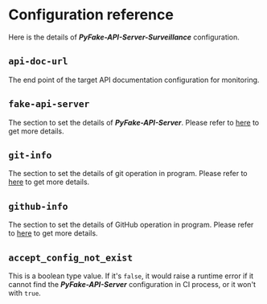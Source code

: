 # Configuration reference

Here is the details of **_PyFake-API-Server-Surveillance_** configuration.

## ``api-doc-url``

The end point of the target API documentation configuration for monitoring.

## ``fake-api-server``

The section to set the details of **_PyFake-API-Server_**. Please refer to [here](./fake-api-server.md) to get more
details.

## ``git-info``

The section to set the details of git operation in program. Please refer to [here](./git-info.md) to get more details.

## ``github-info``

The section to set the details of GitHub operation in program. Please refer to [here](./github-info.md) to get more
details.

## ``accept_config_not_exist``

This is a boolean type value. If it's ``false``, it would raise a runtime error if it cannot find the **_PyFake-API-Server_**
configuration in CI process, or it won't with ``true``.
